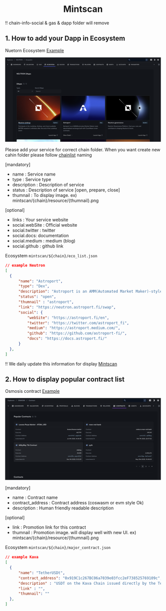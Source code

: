 <div align="center">
  <h1> Mintscan </h1>
</div>

‼️ chain-info-social & gas & dapp folder will remove

## 1. How to add your Dapp in Ecosystem

Nuetorn Ecosystem [Example](https://www.mintscan.io/neutron/ecosystem/)

![banner](https://github.com/cosmostation/chainlist/blob/main/resource/static/ecosystem_demo.png?raw=true)




Please add your service for correct chain folder. When you want create new cahin folder please follow [chainlist](https://github.com/cosmostation/chainlist/tree/main/chain) naming


[mandatory]
- name : Service name
- type : Service type
- description : Description of service
- status : Description of service [open, prepare, close]
- thumnail : To display image. ex) mintscan/{chain}/resource/{thumnail}.png

[optional]
- links : Your service website
- social.webSite : Official website
- social.twitter : twitter
- social.docs: documentation
- social.medium : medium (blog)
- social.github : github link

Ecosystem
  `mintscan/${chain}/eco_list.json`

  ```json
  // example Neutron
  [
    {
        "name": "Astroport",
        "type": "Dex",
        "description": "Astroport is an AMM(Automated Market Maker)-style decentralized exchange built with CosmWasm smart contracts.",
        "status": "open",
        "thumnail" : "astroport",
        "link": "https://neutron.astroport.fi/swap",
        "social": {
            "webSite": "https://astroport.fi/en",
            "twitter": "https://twitter.com/astroport_fi",
            "medium": "https://astroport.medium.com/",
            "github": "https://github.com/astroport-fi/",
            "docs": "https://docs.astroport.fi/"
        }
    },
  ]
  ```

‼️ We daily update this information for display [Mintscan](https://www.mintscan.io/)



## 2. How to display popular contract list

Osmosis contract [Example](https://www.mintscan.io/osmosis/wasm/)

![banner](https://github.com/cosmostation/chainlist/blob/main/resource/static/popular_contract_demo.png?raw=true)

[mandatory]
- name : Contract name
- contract_address : Contract address (coswasm or evm style Ok)
- description : Human friendly readable description

[optional]
- link : Promotion link for this contract
- thumnail : Promotion image. will display well with new UI. ex) mintscan/{chain}/resource/{thumnail}.png


Ecosystem
  `mintscan/${chain}/major_contract.json`

  ```json
  // example Kava
  [
    {
        "name": "TetherUSDt",
        "contract_address": "0x919C1c267BC06a7039e03fcc2eF738525769109c",
        "description" : "USDT on the Kava Chain issued directly by the Tether Foundation",
        "link" : "",
        "thumnail": ""
    },
  ]
  ```